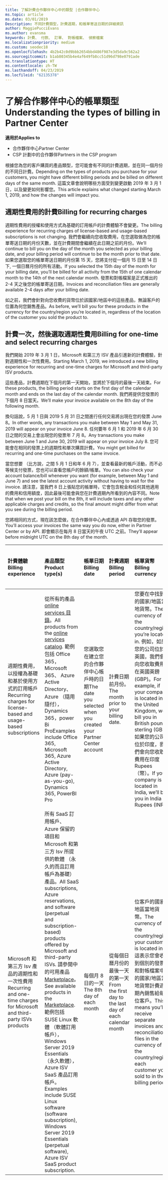 ```yaml
---
title: 了解計費合作夥伴中心中的類型 |合作夥伴中心
ms.topic: article
ms.date: 03/01/2019
Description: 不同計費類型，計費週期，和帳單寄送日期的詳細資訊
author: MaggiePucciEvans
ms.author: evansma
keywords: 計費、 付款、 訂單、 對帳檔案、 偵察檔案
ms.localizationpriority: medium
ms.custom: seodec18
ms.openlocfilehash: 4b2b42c0d9bbb2654bbd486f987e3d5da9c562a2
ms.sourcegitcommit: b1ab80345b4e4af649fb8cc51d96d798e0791ade
ms.translationtype: HT
ms.contentlocale: zh-TW
ms.lasthandoff: 04/23/2019
ms.locfileid: "62135378"
---
```

# <a name="understanding-the-types-of-billing-in-partner-center"></a><span data-ttu-id="f3e06-104">了解合作夥伴中心的帳單類型</span><span class="sxs-lookup"><span data-stu-id="f3e06-104">Understanding the types of billing in Partner Center</span></span>

<span data-ttu-id="f3e06-105">**適用於**</span><span class="sxs-lookup"><span data-stu-id="f3e06-105">**Applies to**</span></span>

-  <span data-ttu-id="f3e06-106">合作夥伴中心</span><span class="sxs-lookup"><span data-stu-id="f3e06-106">Partner Center</span></span>
-  <span data-ttu-id="f3e06-107">CSP 計劃中的合作夥伴</span><span class="sxs-lookup"><span data-stu-id="f3e06-107">Partners in the CSP program</span></span>

<span data-ttu-id="f3e06-108">根據您為您的客戶購買的產品類型，您可能會有不同的計費週期，並在同一個月份的不同日計費。</span><span class="sxs-lookup"><span data-stu-id="f3e06-108">Depending on the types of products you purchase for your customers, you might have different billing periods and be billed on different days of the same month.</span></span> <span data-ttu-id="f3e06-109">這篇文章會說明哪些方面受到變更啟動 2019 年 3 月 1 日，以及變更如何影響您。</span><span class="sxs-lookup"><span data-stu-id="f3e06-109">This article explains what changed starting March 1, 2019, and how the changes will impact you.</span></span>

## <a name="billing-for-recurring-charges"></a><span data-ttu-id="f3e06-110">週期性費用的計費</span><span class="sxs-lookup"><span data-stu-id="f3e06-110">Billing for recurring charges</span></span>

<span data-ttu-id="f3e06-111">週期性費用的授權和使用方式為基礎的訂用帳戶的計費體驗不會變更。</span><span class="sxs-lookup"><span data-stu-id="f3e06-111">The billing experience for recurring charges of license-based and usage-based subscriptions is not changing.</span></span> <span data-ttu-id="f3e06-112">我們會繼續向您收取費用，在您選取做為您的帳單寄送日期的月份天數，並在計費期間會繼續在此日期之前的月份。</span><span class="sxs-lookup"><span data-stu-id="f3e06-112">We’ll continue to bill you on the day of the month you selected as your billing date, and your billing period will continue to be the month prior to that date.</span></span> <span data-ttu-id="f3e06-113">如果您選取您的帳單寄送日期的月份第 15 天，您將支付從一個月 15 日至 14 日下, 一個日曆月份的所有活動。</span><span class="sxs-lookup"><span data-stu-id="f3e06-113">If you selected the 15th day of the month for your billing date, you’ll be billed for all activity from the 15th of one calendar month to the 14th of the next calendar month.</span></span> <span data-ttu-id="f3e06-114">發票和對帳檔案是正式推出的 2-4 天之後您的帳單寄送日期。</span><span class="sxs-lookup"><span data-stu-id="f3e06-114">Invoices and reconciliation files are generally available 2-4 days after your billing date.</span></span>

<span data-ttu-id="f3e06-115">如之前，我們會針對向您收費的貨幣位於該國家/地區中的這些產品，無論客戶的位置為何您銷售產品。</span><span class="sxs-lookup"><span data-stu-id="f3e06-115">As before, we’ll bill you for these products in the currency for the country/region you’re located in, regardless of the location of the customer you sold the product to.</span></span>

## <a name="billing-for-one-time-and-select-recurring-charges"></a><span data-ttu-id="f3e06-116">計費一次，然後選取週期性費用</span><span class="sxs-lookup"><span data-stu-id="f3e06-116">Billing for one-time and select recurring charges</span></span>

<span data-ttu-id="f3e06-117">我們開始 2019 年 3 月 1 日，Microsoft 和第三方 ISV 產品引進新的計費體驗，針對週期性和一次性費用。</span><span class="sxs-lookup"><span data-stu-id="f3e06-117">Starting March 1, 2019, we introduced a new billing experience for recurring and one-time charges for Microsoft and third-party ISV products.</span></span>

<span data-ttu-id="f3e06-118">這些產品，計費週期在下個月的第一天開始，並將於下個月的最後一天結束。</span><span class="sxs-lookup"><span data-stu-id="f3e06-118">For these products, the billing period starts on the first day of the calendar month and ends on the last day of the calendar month.</span></span> <span data-ttu-id="f3e06-119">我們將提供您發票的下個月 8 日當天。</span><span class="sxs-lookup"><span data-stu-id="f3e06-119">We’ll make your invoice available on the 8th day of the following month.</span></span> 

<span data-ttu-id="f3e06-120">換句話說，5 月 1 日與 2019 5 月 31 日之間進行任何交易將出現在您的發票 June 8。</span><span class="sxs-lookup"><span data-stu-id="f3e06-120">In other words, any transactions you make between May 1 and May 31, 2019 will appear on your invoice June 8.</span></span> <span data-ttu-id="f3e06-121">任何要年 6 月 1 和 2019 年 6 月 30 日之間的交易上會出現您的發票年 7 月 8。</span><span class="sxs-lookup"><span data-stu-id="f3e06-121">Any transactions you make between June 1 and June 30, 2019 will appear on your invoice July 8.</span></span> <span data-ttu-id="f3e06-122">您可能會在相同的發票上的週期性和單次購買計費。</span><span class="sxs-lookup"><span data-stu-id="f3e06-122">You might get billed for recurring and one-time purchases on the same invoice.</span></span> 

<span data-ttu-id="f3e06-123">當您想要 （比方說，之間 5 月 1 日和年 6 月 7），並查看最新的帳戶活動，而不必等候支付發票，您也可以查看您帳戶的餘額/帳單。</span><span class="sxs-lookup"><span data-stu-id="f3e06-123">You can also check your account balance/bill whenever you want (for example, between May 1 and June 7) and see the latest account activity without having to wait for the invoice.</span></span> <span data-ttu-id="f3e06-124">請注意，當我們 8 日上張貼您的帳單時，它會包含稅金和任何其他適用的費用和信用額度，因此最後可能會與您在計費週期內所看到的內容不同。</span><span class="sxs-lookup"><span data-stu-id="f3e06-124">Note that when we post your bill on the 8th, it will include taxes and any other applicable charges and credits, so the final amount might differ from what you see during the billing period.</span></span> 

<span data-ttu-id="f3e06-125">您將相同的方式，現在該怎麼做，在合作夥伴中心內或透過 API 存取您的發票。</span><span class="sxs-lookup"><span data-stu-id="f3e06-125">You’ll access your invoices the same way you do now, either in Partner Center or by API.</span></span> <span data-ttu-id="f3e06-126">即會顯示在每月 8 日當天的午夜 UTC 之前。</span><span class="sxs-lookup"><span data-stu-id="f3e06-126">They’ll appear before midnight UTC on the 8th day of the month.</span></span> 

|<span data-ttu-id="f3e06-127">**計費體驗**</span><span class="sxs-lookup"><span data-stu-id="f3e06-127">**Billing experience**</span></span>|<span data-ttu-id="f3e06-128">**產品類型**</span><span class="sxs-lookup"><span data-stu-id="f3e06-128">**Product type(s)**</span></span>|<span data-ttu-id="f3e06-129">**帳單日期**</span><span class="sxs-lookup"><span data-stu-id="f3e06-129">**Billing date**</span></span>|<span data-ttu-id="f3e06-130">**計費週期**</span><span class="sxs-lookup"><span data-stu-id="f3e06-130">**Billing period**</span></span>|<span data-ttu-id="f3e06-131">**帳單貨幣**</span><span class="sxs-lookup"><span data-stu-id="f3e06-131">**Billing currency**</span></span>|<span data-ttu-id="f3e06-132">**目前的活動可以使用？**</span><span class="sxs-lookup"><span data-stu-id="f3e06-132">**Current activity available?**</span></span>|
|:----------------|:--------------|:--------------|:--------------|:--------------|:--------------|
|<span data-ttu-id="f3e06-133">週期性費用，以授權為基礎和基於使用方式的訂用帳戶</span><span class="sxs-lookup"><span data-stu-id="f3e06-133">Recurring charges for license-based and usage-based subscriptions</span></span> |<span data-ttu-id="f3e06-134">從所有的產品[online services 目錄](https://partner.microsoft.com/commerce/preferredoffers/list)。</span><span class="sxs-lookup"><span data-stu-id="f3e06-134">All products from the [online services catalog](https://partner.microsoft.com/commerce/preferredoffers/list).</span></span> <span data-ttu-id="f3e06-135">範例包括 Office 365，Microsoft 365、 Azure Active Directory、 Azure （隨用隨付），Dynamics 365，power Bi Pro</span><span class="sxs-lookup"><span data-stu-id="f3e06-135">Examples include Office 365, Microsoft 365, Azure Active Directory, Azure (pay-as-you-go), Dynamics 365, PowerBI Pro</span></span> |<span data-ttu-id="f3e06-136">您選取您在建立您的合作夥伴中心帳戶時的日期</span><span class="sxs-lookup"><span data-stu-id="f3e06-136">The date you selected when you created your Partner Center account</span></span> |<span data-ttu-id="f3e06-137">計費日期前月份。</span><span class="sxs-lookup"><span data-stu-id="f3e06-137">The month prior to your billing date.</span></span> |<span data-ttu-id="f3e06-138">您要在中找到的國家/地區當地貨幣。</span><span class="sxs-lookup"><span data-stu-id="f3e06-138">The currency of the country/region you’re located in.</span></span> <span data-ttu-id="f3e06-139">例如，如果您的公司位於英國，我們會向您收取費用在英國英鎊 (GBP)。</span><span class="sxs-lookup"><span data-stu-id="f3e06-139">For example, if your company is located in the United Kingdom, we’ll bill you in British pounds sterling (GBP).</span></span> <span data-ttu-id="f3e06-140">如果您的公司位於印度，我們會向您收取費用在印度 Rupees （幣）。</span><span class="sxs-lookup"><span data-stu-id="f3e06-140">If your company is located in India, we’ll bill you in India Rupees (INR).</span></span>  |<span data-ttu-id="f3e06-141">否</span><span class="sxs-lookup"><span data-stu-id="f3e06-141">No</span></span> |
|<span data-ttu-id="f3e06-142">Microsoft 和第三方 Isv 產品的週期性和一次性費用</span><span class="sxs-lookup"><span data-stu-id="f3e06-142">Recurring and one-time charges for Microsoft and third-party ISVs products</span></span> |<span data-ttu-id="f3e06-143">所有 SaaS 訂用帳戶、 Azure 保留的項目和 Microsoft 和第三方 Isv 所提供的軟體 （永久的而且訂用帳戶為基礎） 產品。</span><span class="sxs-lookup"><span data-stu-id="f3e06-143">All SaaS subscriptions, Azure reservations, and software (perpetual and subscription-based) products offered by Microsoft and third-party ISVs.</span></span> <span data-ttu-id="f3e06-144">請參閱中的可用產品[Marketplace](https://partner.microsoft.com/commerce/sales?type=Any&category=Any)。</span><span class="sxs-lookup"><span data-stu-id="f3e06-144">See available products in the [Marketplace](https://partner.microsoft.com/commerce/sales?type=Any&category=Any).</span></span> <span data-ttu-id="f3e06-145">範例包括 SUSE Linux 軟體 （軟體訂用帳戶），Windows Server 2019 Essentials （永久軟體），Azure ISV SaaS 產品訂用帳戶。</span><span class="sxs-lookup"><span data-stu-id="f3e06-145">Examples include SUSE Linux software (software subscription), Windows Server 2019 Essentials (perpetual software), Azure ISV SaaS product subscription.</span></span> |<span data-ttu-id="f3e06-146">每個月 8 日的一天</span><span class="sxs-lookup"><span data-stu-id="f3e06-146">The 8th day of each month</span></span> |<span data-ttu-id="f3e06-147">從每個日曆月份的最後一天的第一天</span><span class="sxs-lookup"><span data-stu-id="f3e06-147">From the first day to the last day of each calendar month</span></span> |<span data-ttu-id="f3e06-148">位客戶的國家/地區當地貨幣。</span><span class="sxs-lookup"><span data-stu-id="f3e06-148">The currency of the country/region your customer is located in.</span></span> <span data-ttu-id="f3e06-149">這表示您會收到個別的發票和對帳檔案中的國家/地區當地貨幣計費週期內銷售給每位客戶。</span><span class="sxs-lookup"><span data-stu-id="f3e06-149">This means you’ll receive separate invoices and reconciliation files in the currency of the country/region each customer you sold to in the billing period.</span></span> |<span data-ttu-id="f3e06-150">是</span><span class="sxs-lookup"><span data-stu-id="f3e06-150">Yes</span></span> |
